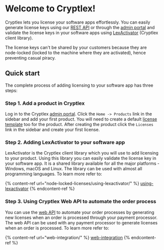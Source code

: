 # Welcome to Cryptlex!

Cryptlex lets you license your software apps effortlessly. You can easily generate license keys using our [REST API](https://api.cryptlex.com/v3/docs) or through the [admin portal](https://app.cryptlex.com) and validate the license keys in your software apps using [LexActivator](https://docs.cryptlex.com/node-locked-licenses/overview) (Cryptlex client library).&#x20;

The license keys can't be shared by your customers because they are node-locked (locked to the machine where they are activated), hence preventing casual piracy.

## Quick start

The complete process of adding licensing to your software app has three steps:

### Step 1. Add a product in Cryptlex

Log in to the Cryptlex [admin portal](https://app.cryptlex.com). Click the `Home -> Products` link in the sidebar and add your first product. You will need to create a default [license template](license-management/license-templates.md) too for the product. After creating the product click the `Licenses` link in the sidebar and create your first license.

### Step 2. Adding LexActivator to your software app

LexActivator is the Cryptlex client library which you will use to add licensing to your product. Using this library you can easily validate the license key in your software app. It is a shared library available for all the major platforms - Windows, macOS and Linux. The library can be used with almost all programming languages. To learn more refer to:

{% content-ref url="node-locked-licenses/using-lexactivator/" %}
[using-lexactivator](node-locked-licenses/using-lexactivator/)
{% endcontent-ref %}

### Step 3. Using Cryptlex Web API to automate the order process

You can use the [web API](https://api.cryptlex.com/v3/docs) to automate your order processes by generating new licenses when an order is processed through your payment processor. The web API can be used with any payment processor to generate licenses when an order is processed. To learn more refer to:

{% content-ref url="web-integration/" %}
[web-integration](web-integration/)
{% endcontent-ref %}

